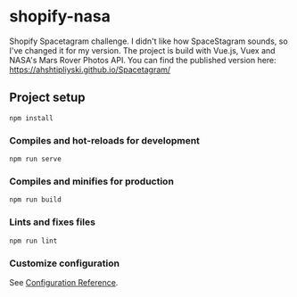 # shopify-nasa

Shopify Spacetagram challenge. I didn't like how SpaceStagram sounds, so I've changed it for my version.
The project is build with Vue.js, Vuex and NASA's Mars Rover Photos API. You can find the published version here: https://ahshtipliyski.github.io/Spacetagram/

## Project setup
```
npm install
```

### Compiles and hot-reloads for development
```
npm run serve
```

### Compiles and minifies for production
```
npm run build
```

### Lints and fixes files
```
npm run lint
```

### Customize configuration
See [Configuration Reference](https://cli.vuejs.org/config/).
